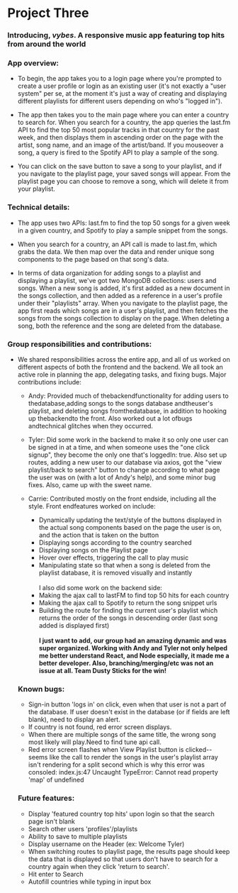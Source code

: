 # Project Three

### Introducing, _vybes_. A responsive music app featuring top hits from around the world


### App overview:

- To begin, the app takes you to a login page where you're prompted to create a user profile or login as an existing user (it's not exactly a "user system" per se, at the moment it's just a way of creating and displaying different playlists for different users depending on who's "logged in").

- The app then takes you to the main page where you can enter a country to search for. When you search for a country, the app queries the last.fm API to find the top 50 most popular tracks in that country for the past week, and then displays them in ascending order on the page with the artist, song name, and an image of the artist/band. If you mouseover a song, a query is fired to the Spotify API to play a sample of the song.

- You can click on the save button to save a song to your playlist, and if you navigate to the playlist page, your saved songs will appear. From the playlist page you can choose to remove a song, which will delete it from your playlist.

### Technical details:

- The app uses two APIs: last.fm to find the top 50 songs for a given week in a given country, and Spotify to play a sample snippet from the songs.  

- When you search for a country, an API call is made to last.fm, which grabs the data. We then map over the data and render unique song components to the page based on that song's data.

- In terms of data organization for adding songs to a playlist and displaying a playlist, we've got two MongoDB collections: users and songs. When a new song is added, it's first added as a new document in the songs collection, and then added as a reference in a user's profile under their "playlists" array. When you navigate to the playlist page, the app first reads which songs are in a user's playlist, and then fetches the songs from the songs collection to display on the page. When deleting a song, both the reference and the song are deleted from the database.

### Group responsibilities and contributions:

- We shared responsibilities across the entire app, and all of us worked on different aspects of both the frontend and the backend. We all took an active role in planning the app, delegating tasks, and fixing bugs. Major contributions include:

  - Andy: Provided much of thebackendfunctionality for adding users to thedatabase,adding songs to the songs database andtheuser's playlist, and deleting songs fromthedatabase, in addition to hooking up thebackendto the front. Also worked out a lot ofbugs andtechnical glitches when they occurred.

  - Tyler: Did some work in the backend to make it so only one user can be signed in at a time, and when someone uses the "one click signup", they become the only one that's loggedIn: true. Also set up routes, adding a new user to our database via axios, got the "view playlist/back to search" button to change according to what page the user was on (with a lot of Andy's help), and some minor bug fixes. Also, came up with the sweet name.

  - Carrie: Contributed mostly on the front endside, including all the style. Front endfeatures worked on include:
      - Dynamically updating the text/style of the buttons displayed in the actual song components based on the page the user is on, and the action that is taken on the button
      - Displaying songs according to the country searched
      - Displaying songs on the Playlist page
      - Hover over effects, triggering the call to play music
      - Manipulating state so that when a song is deleted from the playlist database, it is removed visually and instantly<br><br>
      I also did some work on the backend side:
      - Making the ajax call to lastFM to find top 50 hits for each country
      - Making the ajax call to Spotify to return the song snippet urls
      - Building the route for finding the current user's playlist which returns the order of the songs in descending order (last song added is displayed first)<br><br>
  **I just want to add, our group had an amazing dynamic and was super organized. Working with Andy and Tyler not only helped me better understand React, and Node especially, it made me a better developer. Also, branching/merging/etc was not an issue at all. Team Dusty Sticks for the win!**<br>





  ### Known bugs:


  - Sign-in button 'logs in' on click, even when that user is not a part of the database. If user doesn't exist in the database (or if fields are left blank), need to display an alert.
  - If country is not found, red error screen displays.
  - When there are multiple songs of the same title, the wrong song most likely will play.Need to find tune api call.
  - Red error screen flashes when View Playlist button is clicked--seems like the call to render the songs in the user's playlist array isn't rendering for a split second which is why this error was consoled: index.js:47 Uncaught TypeError: Cannot read property 'map' of undefined



  ### Future features:
  - Display 'featured country top hits' upon login so that the search page isn't blank
  - Search other users 'profiles'/playlists
  - Ability to save to multiple playlists
  - Display username on the Header (ex: Welcome Tyler)
  - When switching routes to playlist page, the results page should keep the data that is displayed so that users don't have to search for a country again when they click 'return to search'.
  - Hit enter to Search
  - Autofill countries while typing in input box
